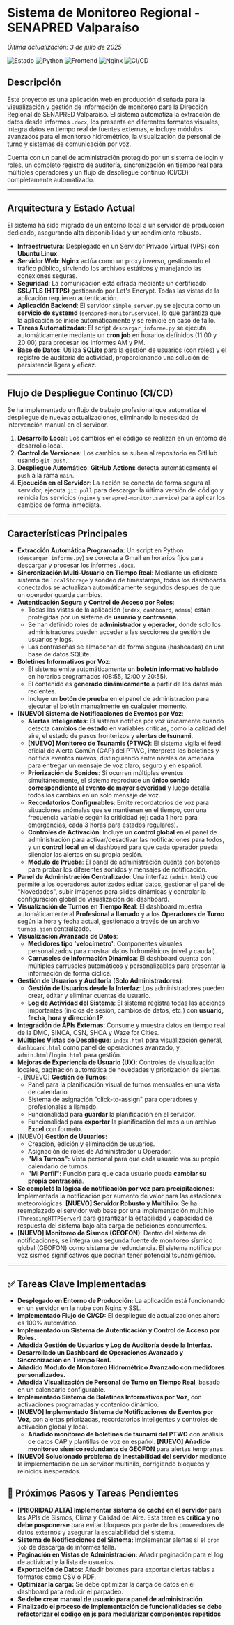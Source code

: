 # Sistema de Monitoreo Regional - SENAPRED Valparaíso

_Última actualización: 3 de julio de 2025_

![Estado](https://img.shields.io/badge/estado-en_producción-green)
![Python](https://img.shields.io/badge/python-3.x-blue.svg)
![Frontend](https://img.shields.io/badge/frontend-HTML/CSS/JS-orange)
![Nginx](https://img.shields.io/badge/nginx-reverse_proxy-brightgreen)
![CI/CD](https://img.shields.io/badge/CI/CD-GitHub_Actions-lightgrey)

## Descripción

Este proyecto es una aplicación web en producción diseñada para la visualización y gestión de información de monitoreo para la Dirección Regional de SENAPRED Valparaíso. El sistema automatiza la extracción de datos desde informes `.docx`, los presenta en diferentes formatos visuales, integra datos en tiempo real de fuentes externas, e incluye módulos avanzados para el monitoreo hidrométrico, la visualización de personal de turno y sistemas de comunicación por voz.

Cuenta con un panel de administración protegido por un sistema de login y roles, un completo registro de auditoría, sincronización en tiempo real para múltiples operadores y un flujo de despliegue continuo (CI/CD) completamente automatizado.

---

## Arquitectura y Estado Actual

El sistema ha sido migrado de un entorno local a un servidor de producción dedicado, asegurando alta disponibilidad y un rendimiento robusto.

-   **Infraestructura**: Desplegado en un Servidor Privado Virtual (VPS) con **Ubuntu Linux**.
-   **Servidor Web**: **Nginx** actúa como un proxy inverso, gestionando el tráfico público, sirviendo los archivos estáticos y manejando las conexiones seguras.
-   **Seguridad**: La comunicación está cifrada mediante un certificado **SSL/TLS (HTTPS)** gestionado por Let's Encrypt. Todas las vistas de la aplicación requieren autenticación.
-   **Aplicación Backend**: El servidor `simple_server.py` se ejecuta como un **servicio de systemd** (`senapred-monitor.service`), lo que garantiza que la aplicación se inicie automáticamente y se reinicie en caso de fallo.
-   **Tareas Automatizadas**: El script `descargar_informe.py` se ejecuta automáticamente mediante un **cron job** en horarios definidos (11:00 y 20:00) para procesar los informes AM y PM.
-   **Base de Datos**: Utiliza **SQLite** para la gestión de usuarios (con roles) y el registro de auditoría de actividad, proporcionando una solución de persistencia ligera y eficaz.

---

## Flujo de Despliegue Continuo (CI/CD)

Se ha implementado un flujo de trabajo profesional que automatiza el despliegue de nuevas actualizaciones, eliminando la necesidad de intervención manual en el servidor.

1.  **Desarrollo Local**: Los cambios en el código se realizan en un entorno de desarrollo local.
2.  **Control de Versiones**: Los cambios se suben al repositorio en GitHub usando `git push`.
3.  **Despliegue Automático**: **GitHub Actions** detecta automáticamente el `push` a la rama `main`.
4.  **Ejecución en el Servidor**: La acción se conecta de forma segura al servidor, ejecuta `git pull` para descargar la última versión del código y reinicia los servicios (`nginx` y `senapred-monitor.service`) para aplicar los cambios de forma inmediata.

---

## Características Principales

-   **Extracción Automática Programada**: Un script en Python (`descargar_informe.py`) se conecta a Gmail en horarios fijos para descargar y procesar los informes `.docx`.
-   **Sincronización Multi-Usuario en Tiempo Real**: Mediante un eficiente sistema de `localStorage` y sondeo de timestamps, todos los dashboards conectados se actualizan automáticamente segundos después de que un operador guarda cambios.
-   **Autenticación Segura y Control de Acceso por Roles**:
    -   Todas las vistas de la aplicación (`index`, `dashboard`, `admin`) están protegidas por un sistema de **usuario y contraseña**.
    -   Se han definido roles de **administrador** y **operador**, donde solo los administradores pueden acceder a las secciones de gestión de usuarios y logs.
    -   Las contraseñas se almacenan de forma segura (hasheadas) en una base de datos SQLite.
-   **Boletines Informativos por Voz**:
    -   El sistema emite automáticamente un **boletín informativo hablado** en horarios programados (08:55, 12:00 y 20:55).
    -   El contenido es **generado dinámicamente** a partir de los datos más recientes.
    -   Incluye un **botón de prueba** en el panel de administración para ejecutar el boletín manualmente en cualquier momento.
-   **[NUEVO] Sistema de Notificaciones de Eventos por Voz**:
    -   **Alertas Inteligentes**: El sistema notifica por voz únicamente cuando detecta **cambios de estado** en variables críticas, como la calidad del aire, el estado de pasos fronterizos y **alertas de tsunami**.
    -   **[NUEVO] Monitoreo de Tsunamis (PTWC)**: El sistema vigila el feed oficial de Alerta Común (CAP) del PTWC, interpreta los boletines y notifica eventos nuevos, distinguiendo entre niveles de amenaza para entregar un mensaje de voz claro, seguro y en español.
    -   **Priorización de Sonidos**: Si ocurren múltiples eventos simultáneamente, el sistema reproduce un **único sonido correspondiente al evento de mayor severidad** y luego detalla todos los cambios en un solo mensaje de voz.
    -   **Recordatorios Configurables**: Emite recordatorios de voz para situaciones anómalas que se mantienen en el tiempo, con una frecuencia variable según la criticidad (ej: cada 1 hora para emergencias, cada 3 horas para estados regulares).
    -   **Controles de Activación**: Incluye un **control global** en el panel de administración para activar/desactivar las notificaciones para todos, y un **control local** en el dashboard para que cada operador pueda silenciar las alertas en su propia sesión.
    -   **Módulo de Prueba**: El panel de administración cuenta con botones para probar los diferentes sonidos y mensajes de notificación.
-   **Panel de Administración Centralizado**: Una interfaz (`admin.html`) que permite a los operadores autorizados editar datos, gestionar el panel de "Novedades", subir imágenes para slides dinámicas y controlar la configuración global de visualización del dashboard.
-   **Visualización de Turnos en Tiempo Real**: El dashboard muestra automáticamente al **Profesional a llamado** y a los **Operadores de Turno** según la hora y fecha actual, gestionado a través de un archivo `turnos.json` centralizado.
-   **Visualización Avanzada de Datos**:
    -   **Medidores tipo 'velocímetro'**: Componentes visuales personalizados para mostrar datos hidrométricos (nivel y caudal).
    -   **Carruseles de Información Dinámica**: El dashboard cuenta con múltiples carruseles automáticos y personalizables para presentar la información de forma cíclica.
-   **Gestión de Usuarios y Auditoría (Solo Administradores)**:
    -   **Gestión de Usuarios desde la Interfaz**: Los administradores pueden crear, editar y eliminar cuentas de usuario.
    -   **Log de Actividad del Sistema**: El sistema registra todas las acciones importantes (inicios de sesión, cambios de datos, etc.) con **usuario, fecha, hora y dirección IP**.
-   **Integración de APIs Externas**: Consume y muestra datos en tiempo real de la DMC, SINCA, CSN, SHOA y Waze for Cities.
-   **Múltiples Vistas de Despliegue**: `index.html` para visualización general, `dashboard.html` como panel de operaciones avanzado, y `admin.html`/`login.html` para gestión.
-   **Mejoras de Experiencia de Usuario (UX)**: Controles de visualización locales, paginación automática de novedades y priorización de alertas.
-.  [NUEVO] **Gestión de Turnos:**
    -   Panel para la planificación visual de turnos mensuales en una vista de calendario.
    -   Sistema de asignación "click-to-assign" para operadores y profesionales a llamado.
    -   Funcionalidad para **guardar** la planificación en el servidor.
    -   Funcionalidad para **exportar** la planificación del mes a un archivo **Excel** con formato.
-   [NUEVO] **Gestión de Usuarios:**
    -   Creación, edición y eliminación de usuarios.
    -   Asignación de roles de Administrador u Operador.
    -   **"Mis Turnos":** Vista personal para que cada usuario vea su propio calendario de turnos.
    -   **"Mi Perfil":** Función para que cada usuario pueda **cambiar su propia contraseña**.
-   **Se completó la lógica de notificación por voz para precipitaciones**: Implementada la notificación por aumento de valor para las estaciones meteorológicas.
**[NUEVO] Servidor Robusto y Multihilo**: Se ha reemplazado el servidor web base por una implementación multihilo (`ThreadingHTTPServer`) para garantizar la estabilidad y capacidad de respuesta del sistema bajo alta carga de peticiones concurrentes.
-   **[NUEVO] Monitoreo de Sismos (GEOFON)**: Dentro del sistema de notificaciones, se integra una segunda fuente de monitoreo sísmico global (GEOFON) como sistema de redundancia. El sistema notifica por voz sismos significativos que podrían tener potencial tsunamigénico.

---

## ✅ Tareas Clave Implementadas

-   **Desplegado en Entorno de Producción:** La aplicación está funcionando en un servidor en la nube con Nginx y SSL.
-   **Implementado Flujo de CI/CD:** El despliegue de actualizaciones ahora es 100% automático.
-   **Implementado un Sistema de Autenticación y Control de Acceso por Roles.**
-   **Añadida Gestión de Usuarios y Log de Auditoría desde la Interfaz.**
-   **Desarrollado un Dashboard de Operaciones Avanzado y Sincronización en Tiempo Real.**
-   **Añadido Módulo de Monitoreo Hidrométrico Avanzado con medidores personalizados.**
-   **Añadida Visualización de Personal de Turno en Tiempo Real**, basado en un calendario configurable.
-   **Implementado Sistema de Boletines Informativos por Voz**, con activaciones programadas y contenido dinámico.
-   **[NUEVO] Implementado Sistema de Notificaciones de Eventos por Voz**, con alertas priorizadas, recordatorios inteligentes y controles de activación global y local.
    -   **Añadido monitoreo de boletines de tsunami del PTWC** con análisis de datos CAP y plantillas de voz en español.
    **[NUEVO] Añadido monitoreo sísmico redundante de GEOFON** para alertas tempranas.
-   **[NUEVO] Solucionado problema de inestabilidad del servidor** mediante la implementación de un servidor multihilo, corrigiendo bloqueos y reinicios inesperados.

## 📝 Próximos Pasos y Tareas Pendientes
-   **[PRIORIDAD ALTA] Implementar sistema de caché en el servidor** para las APIs de Sismos, Clima y Calidad del Aire. Esta tarea es **crítica y no debe posponerse** para evitar bloqueos por parte de los proveedores de datos externos y asegurar la escalabilidad del sistema.
-   **Sistema de Notificaciones del Sistema:** Implementar alertas si el `cron job` de descarga de informes falla.
-   **Paginación en Vistas de Administración:** Añadir paginación para el log de actividad y la lista de usuarios.
-   **Exportación de Datos:** Añadir botones para exportar ciertas tablas a formatos como CSV o PDF.
-   **Optimizar la carga:** Se debe optimizar la carga de datos en el dashboard para reducir el parpadeo.
-   **Se debe crear manual de usuario para panel de administración**
-   **Finalizado el proceso de implementación de funcionalidades se debe refactorizar el codigo en js para modularizar componentes repetidos**